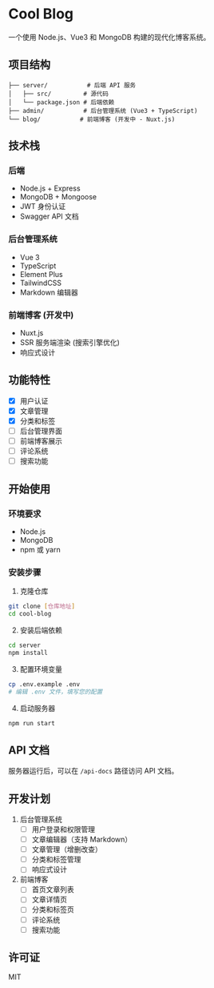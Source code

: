 # Cool Blog

一个使用 Node.js、Vue3 和 MongoDB 构建的现代化博客系统。

## 项目结构

```tree
├── server/           # 后端 API 服务
│   ├── src/         # 源代码
│   └── package.json # 后端依赖
├── admin/           # 后台管理系统 (Vue3 + TypeScript)
└── blog/           # 前端博客 (开发中 - Nuxt.js)
```

## 技术栈

### 后端

- Node.js + Express
- MongoDB + Mongoose
- JWT 身份认证
- Swagger API 文档

### 后台管理系统

- Vue 3
- TypeScript
- Element Plus
- TailwindCSS
- Markdown 编辑器

### 前端博客 (开发中)

- Nuxt.js
- SSR 服务端渲染 (搜索引擎优化)
- 响应式设计

## 功能特性

- [x] 用户认证
- [x] 文章管理
- [x] 分类和标签
- [ ] 后台管理界面
- [ ] 前端博客展示
- [ ] 评论系统
- [ ] 搜索功能

## 开始使用

### 环境要求

- Node.js
- MongoDB
- npm 或 yarn

### 安装步骤

1. 克隆仓库

```bash
git clone [仓库地址]
cd cool-blog
```

2. 安装后端依赖

```bash
cd server
npm install
```

3. 配置环境变量

```bash
cp .env.example .env
# 编辑 .env 文件，填写您的配置
```

4. 启动服务器

```bash
npm run start
```

## API 文档

服务器运行后，可以在 `/api-docs` 路径访问 API 文档。

## 开发计划

1. 后台管理系统
   - [ ] 用户登录和权限管理
   - [ ] 文章编辑器（支持 Markdown）
   - [ ] 文章管理（增删改查）
   - [ ] 分类和标签管理
   - [ ] 响应式设计

2. 前端博客
   - [ ] 首页文章列表
   - [ ] 文章详情页
   - [ ] 分类和标签页
   - [ ] 评论系统
   - [ ] 搜索功能

## 许可证

MIT
